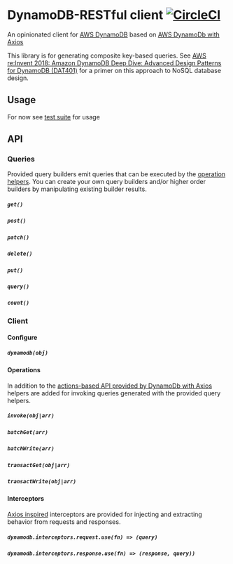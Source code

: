# DynamoDB-RESTful client [![CircleCI](https://circleci.com/gh/possibilities/dynamodb-rest.svg?style=svg)](https://circleci.com/gh/possibilities/dynamodb-rest)

An opinionated client for [AWS DynamoDB](https://aws.amazon.com/dynamodb/) based on [AWS DynamoDb with Axios](https://github.com/possibilities/aws-dynamodb-axios)

This library is for generating composite key-based queries. See [AWS re:Invent 2018: Amazon DynamoDB Deep Dive: Advanced Design Patterns for DynamoDB (DAT401)](https://www.youtube.com/watch?v=HaEPXoXVf2k) for a primer on this approach to NoSQL database design.

## Usage

For now see [test suite](./__tests__) for usage

## API

### Queries

Provided query builders emit queries that can be executed by the [operation helpers](#operations). You can create your own query builders and/or higher order builders by manipulating existing builder results.

##### `get()`

##### `post()`

##### `patch()`

##### `delete()`

##### `put()`

##### `query()`

##### `count()`

### Client

#### Configure

##### `dynamodb(obj)`

#### Operations

In addition to the [actions-based API provided by DynamoDb with Axios](https://github.com/possibilities/aws-dynamodb-axios#api) helpers are added for invoking queries generated with the provided query helpers.

##### `invoke(obj|arr)`

##### `batchGet(arr)`

##### `batchWrite(arr)`

##### `transactGet(obj|arr)`

##### `transactWrite(obj|arr)`

#### Interceptors

[Axios inspired](https://github.com/axios/axios#interceptors) interceptors are provided for injecting and extracting behavior from requests and responses.

##### `dynamodb.interceptors.request.use(fn) => (query)`

##### `dynamodb.interceptors.response.use(fn) => (response, query))`
